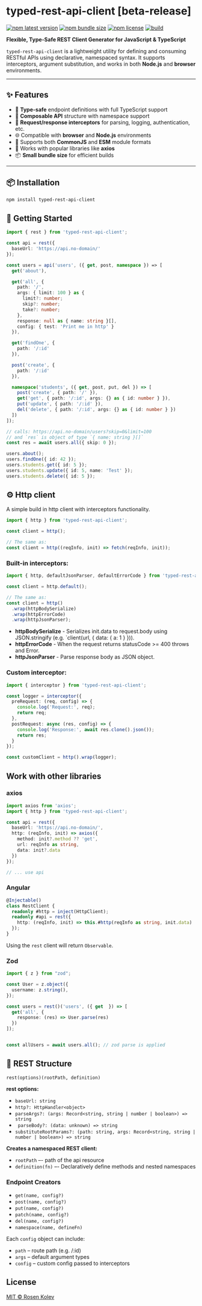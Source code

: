 # typed-rest-api-client [beta-release]

[![npm latest version](https://img.shields.io/npm/v/typed-rest-api-client/latest?logo=npm)](https://www.npmjs.com/package/typed-rest-api-client)
[![npm bundle size](https://img.shields.io/bundlephobia/minzip/typed-rest-api-client?label=npm%20-%20minzipped&logo=npm)](https://www.npmjs.com/package/typed-rest-api-client)
[![npm license](https://img.shields.io/npm/l/typed-rest-api-client)](https://github.com/rosenkolev/typed-rest-api-client/blob/master)
[![build](https://github.com/typed-rest-api-client/workflows/pipeline/badge.svg)](https://github.com/rosenkolev/typed-rest-api-client/actions?query=workflow%3Apipeline)

**Flexible, Type-Safe REST Client Generator for JavaScript & TypeScript**

`typed-rest-api-client` is a lightweight utility for defining and consuming RESTful APIs using declarative, namespaced syntax. It supports interceptors, argument substitution, and works in both **Node.js** and **browser** environments.

---

## ✨ Features

- 🧠 **Type-safe** endpoint definitions with full TypeScript support
- 🧩 **Composable API** structure with namespace support
- 🔄 **Request/response interceptors** for parsing, logging, authentication, etc.
- 🌐 Compatible with **browser** and **Node.js** environments
- 🔄 Supports both **CommonJS** and **ESM** module formats
- 🤝 Works with popular libraries like **axios**
- 📦 **Small bundle size** for efficient builds

---

## 📦 Installation

```bash
npm install typed-rest-api-client
```

## 🚀 Getting Started

```typescript
import { rest } from 'typed-rest-api-client';

const api = rest({
  baseUrl: 'https://api.no-domain/'
});

const users = api('users', ({ get, post, namespace }) => [
  get('about'),

  get('all', {
    path: '/',
    args: { limit: 100 } as {
      limit?: number;
      skip?: number;
      take?: number;
    },
    response: null as { name: string }[],
    config: { test: 'Print me in http' }
  }),

  get('findOne', {
    path: '/:id'
  }),

  post('create', {
    path: '/:id'
  }),

  namespace('students', ({ get, post, put, del }) => [
    post('create', { path: '/' }),
    get('get', { path: '/:id', args: {} as { id: number } }),
    put('update', { path: '/:id' }),
    del('delete', { path: '/:id', args: {} as { id: number } })
  ])
]);

// calls: https://api.no-domain/users?skip=0&limit=100
// and `res` is object of type `{ name: string }[]`
const res = await users.all({ skip: 0 }); 

users.about();
users.findOne({ id: 42 });
users.students.get({ id: 5 });
users.students.update({ id: 5, name: 'Test' });
users.students.delete({ id: 5 });
```

## ⚙️ Http client

A simple build in http client with interceptors functionality.

```typescript
import { http } from 'typed-rest-api-client';

const client = http();

// The same as:
const client = http((reqInfo, init) => fetch(reqInfo, init));
```

### Built-in interceptors:

```typescript
import { http, defaultJsonParser, defaultErrorCode } from 'typed-rest-api-client';

const client = http.default();

// The same as:
const client = http()
  .wrap(httpBodySerialize)
  .wrap(httpErrorCode)
  .wrap(httpJsonParser);
```

- **httpBodySerialize** - Serializes init.data to request.body using JSON.stringify (e.g. `client(url, { data: { a: 1 } })).
- **httpErrorCode** - When the request returns statusCode >= 400 throws and Error. 
- **httpJsonParser** - Parse response body as JSON object.

### Custom interceptor:

```typescript
import { interceptor } from 'typed-rest-api-client';

const logger = interceptor({
  preRequest: (req, config) => {
    console.log('Request:', req);
    return req;
  },
  postRequest: async (res, config) => {
    console.log('Response:', await res.clone().json());
    return res;
  }
});

const customClient = http().wrap(logger);
```

## Work with other libraries

### axios

```typescript
import axios from 'axios';
import { http } from 'typed-rest-api-client';

const api = rest({
  baseUrl: 'https://api.no-domain/',
  http: (reqInfo, init) => axios({
    method: init?.method ?? 'get',
    url: reqInfo as string,
    data: init?.data
  })
});

// ... use api
```

### Angular

```typescript
@Injectable()
class RestClient {
  readonly #http = inject(HttpClient);
  readonly #api = rest({
    http: (reqInfo, init) => this.#http(reqInfo as string, init.data)
  });
}
```

Using the `rest` client will return `Observable`.

### Zod

```typescript
import { z } from "zod";

const User = z.object({
  username: z.string(),
});

const users = rest()('users', ({ get  }) => [
  get('all', {
    response: (res) => User.parse(res)
  })
]);


const allUsers = await users.all(); // zod parse is applied
```

## 🧱 REST Structure

`rest(options)(rootPath, definition)`

**rest options:**

- `baseUrl: string`
- `http?: HttpHandler<object>`
- `parseArgs?: (args: Record<string, string | number | boolean>) => string`
- ` parseBody?: (data: unknown) => string`
- `substituteRootParams?: (path: string, args: Record<string, string | number | boolean>) => string`

**Creates a namespaced REST client:**

- `rootPath` –- path of the api resource
- `definition(fn)` –- Declaratively define methods and nested namespaces

### Endpoint Creators

- `get(name, config?)`
- `post(name, config?)`
- `put(name, config?)`
- `patch(name, config?)`
- `del(name, config?)`
- `namespace(name, defineFn)`

Each `config` object can include:

- `path` – route path (e.g. /:id)
- `args` – default argument types
- `config` – custom config passed to interceptors

## License

[MIT © Rosen Kolev](./LICENSE)
